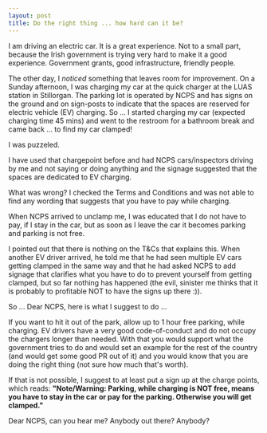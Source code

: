 ```yaml
---
layout: post
title: Do the right thing ... how hard can it be?
---
```

I am driving an electric car. It is a great experience. Not to a small part, because the Irish government is trying very hard to make it a good experience. Government grants, good infrastructure, friendly people.

The other day, I *noticed* something that leaves room for improvement. On a Sunday afternoon, I was charging my car at the quick charger at the LUAS station in Stillorgan. The parking lot is operated by NCPS and has signs on the ground and on sign-posts to indicate that the spaces are reserved for electric vehicle (EV) charging. So ... I started charging my car (expected charging time 45 mins) and went to the restroom for a bathroom break and came back ... to find my car clamped!

I was puzzeled.

I have used that chargepoint before and had NCPS cars/inspectors driving by me and not saying or doing anything and the signage suggested that the spaces are dedicated to EV charging.

What was wrong? I checked the Terms and Conditions and was not able to find any wording that suggests that you have to pay while charging.

When NCPS arrived to unclamp me, I was educated that I do not have to pay, if I stay in the car, but as soon as I leave the car it becomes parking and parking is not free.

I pointed out that there is nothing on the T&Cs that explains this. When another EV driver arrived, he told me that he had seen multiple EV cars getting clamped in the same way and that he had asked NCPS to add signage that clarifies what you have to do to prevent yourself from getting clamped, but so far nothing has happened (the evil, sinister me thinks that it is probably to profitable NOT to have the signs up there :)).

So ... Dear NCPS, here is what I suggest to do ...

If you want to hit it out of the park, allow up to 1 hour free parking, while charging. EV drivers have a very good code-of-conduct and do not occupy the chargers longer than needed. With that you would support what the government tries to do and would set an example for the rest of the country (and would get some good PR out of it) and you would know that you are doing the right thing (not sure how much that's worth).

If that is not possible, I suggest to at least put a sign up at the charge points, which reads: **"Note/Warning: Parking, while charging is NOT free, means you have to stay in the car or pay for the parking. Otherwise you will get clamped."**

Dear NCPS, can you hear me? Anybody out there? Anybody?
